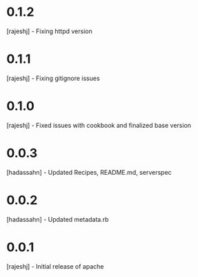 # 0.1.2
[rajeshj]   - Fixing httpd version   
# 0.1.1
[rajeshj]   - Fixing gitignore issues
# 0.1.0
[rajeshj]   - Fixed issues with cookbook and finalized base version 
# 0.0.3
[hadassahn] - Updated Recipes, README.md, serverspec
# 0.0.2
[hadassahn] - Updated metadata.rb
# 0.0.1
[rajeshj]   - Initial release of apache
